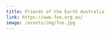 ```yaml
---
title: Friends of the Earth Australia
link: https://www.foe.org.au/
image: /assets/img/foe.jpg
---
```

